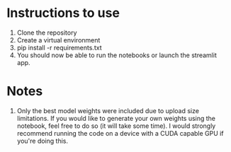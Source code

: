 # Instructions to use
1. Clone the repository
2. <Optional> Create a virtual environment
3. pip install -r requirements.txt
4. You should now be able to run the notebooks or launch the streamlit app.

# Notes
1. Only the best model weights were included due to upload size limitations. If you would like to generate your own weights using the notebook, feel free to do so (it will take some time). I would strongly recommend running the code on a device with a CUDA capable GPU if you're doing this.
